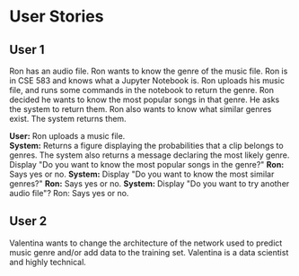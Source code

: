 # User Stories

## User 1

Ron has an audio file.  Ron wants to know the genre of the music file. Ron is in CSE 583 and knows what a Jupyter Notebook is.  Ron uploads his music file, and runs some commands in the notebook to return the genre.  Ron decided he wants to know the most popular songs in that genre.  He asks the system to return them.  Ron also wants to know what similar genres exist.  The system returns them.

**User:** Ron uploads a music file.  
**System:** Returns a figure displaying the probabilities that a clip belongs to genres.  The system also returns a message declaring the most likely genre. 
Display "Do you want to know the most popular songs in the genre?"
**Ron:** Says yes or no.
**System:** Display "Do you want to know the most similar genres?"
**Ron:** Says yes or no.
**System:** Display "Do you want to try another audio file"?
Ron: Says yes or no.





## User 2

Valentina wants to change the architecture of the network used to predict music genre and/or add data to the training set.  Valentina is a data scientist and highly technical.  


